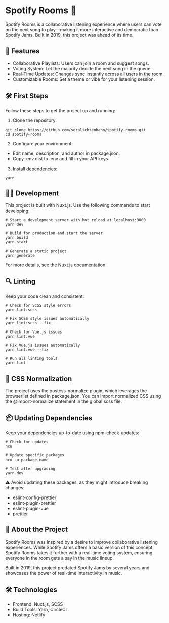 # Spotify Rooms 🎵

Spotify Rooms is a collaborative listening experience where users can vote on the next song to play—making it more interactive and democratic than Spotify Jams. Built in 2019, this project was ahead of its time.

## 🚀 Features

-	Collaborative Playlists: Users can join a room and suggest songs.
-	Voting System: Let the majority decide the next song in the queue.
-	Real-Time Updates: Changes sync instantly across all users in the room.
-	Customizable Rooms: Set a theme or vibe for your listening session.

## 🛠 First Steps

Follow these steps to get the project up and running:

1. Clone the repository:
```
git clone https://github.com/seralichtenhahn/spotify-rooms.git  
cd spotify-rooms  
```

2. Configure your environment:
- Edit name, description, and author in package.json.
- Copy .env.dist to .env and fill in your API keys.

3. Install dependencies:

```
yarn  
```

## 👩‍💻 Development

This project is built with Nuxt.js. Use the following commands to start developing:

```
# Start a development server with hot reload at localhost:3000  
yarn dev  

# Build for production and start the server  
yarn build  
yarn start  

# Generate a static project  
yarn generate
```

For more details, see the Nuxt.js documentation.

## 🔍 Linting

Keep your code clean and consistent:

```
# Check for SCSS style errors  
yarn lint:scss  

# Fix SCSS style issues automatically  
yarn lint:scss --fix  

# Check for Vue.js issues  
yarn lint:vue  

# Fix Vue.js issues automatically  
yarn lint:vue --fix  

# Run all linting tools  
yarn lint
```

## 🎨 CSS Normalization

The project uses the postcss-normalize plugin, which leverages the browserlist defined in package.json.
You can import normalized CSS using the @import-normalize statement in the global.scss file.

## 📦 Updating Dependencies

Keep your dependencies up-to-date using npm-check-updates:

```
# Check for updates  
ncu  

# Update specific packages  
ncu -u package-name  

# Test after upgrading  
yarn dev
```

⚠️ Avoid updating these packages, as they might introduce breaking changes:
- eslint-config-prettier
- eslint-plugin-prettier
- eslint-plugin-vue
- prettier

## 🕺 About the Project

Spotify Rooms was inspired by a desire to improve collaborative listening experiences. While Spotify Jams offers a basic version of this concept, Spotify Rooms takes it further with a real-time voting system, ensuring everyone in the room gets a say in the music lineup.

Built in 2019, this project predated Spotify Jams by several years and showcases the power of real-time interactivity in music.

## 🛠 Technologies
- Frontend: Nuxt.js, SCSS
- Build Tools: Yarn, CircleCI
- Hosting: Netlify
